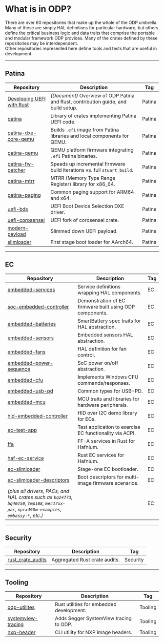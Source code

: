 # What is in ODP?

There are over 60 repositories that make up the whole of the ODP umbrella. Many of these are simply HAL definitions for particular hardware, but others define the critical business logic and data traits that comprise the portable and modular framework ODP provides. Many of the crates defined by these repositories may be interdependent.  
Other repositories represented here define tools and tests that are useful in development.

---

## Patina

| Repository | Description | Tag |
|------------|-------------|-----|
| [Developing UEFI with Rust](https://sturdy-adventure-nv32gqw.pages.github.io/) | _(Document)_ Overview of ODP Patina and Rust, contribution guide, and build setup. | Patina |
| [patina](https://github.com/OpenDevicePartnership/patina) | Library of crates implementing Patina UEFI code. | Patina |
| [patina-dxe-core-qemu](https://github.com/OpenDevicePartnership/patina-dxe-core-qemu) | Builds `.efi` image from Patina libraries and local components for QEMU. | Patina |
| [patina-qemu](https://github.com/OpenDevicePartnership/patina-qemu) | QEMU platform firmware integrating `.efi` Patina binaries. | Patina |
| [patina-fw-patcher](https://github.com/OpenDevicePartnership/patina-fw-patcher) | Speeds up incremental firmware build iterations vs. full `stuart_build`. | Patina |
| [patina-mtrr](https://github.com/OpenDevicePartnership/patina-mtrr) | MTRR (Memory Type Range Register) library for x86_64. | Patina |
| [patina-paging](https://github.com/OpenDevicePartnership/patina-paging) | Common paging support for ARM64 and x64. | Patina |
| [uefi-bds](https://github.com/OpenDevicePartnership/uefi-bds) | UEFI Boot Device Selection DXE driver. | Patina |
| [uefi-corosensei](https://github.com/OpenDevicePartnership/uefi-corosensei) | UEFI fork of corosensei crate. | Patina |
| [modern-payload](https://github.com/OpenDevicePartnership/modern-payload) | Slimmed down UEFI payload. | Patina |
| [slimloader](https://github.com/OpenDevicePartnership/slimloader) | First stage boot loader for AArch64. | Patina |

---

## EC

| Repository | Description | Tag |
|------------|-------------|-----|
| [embedded-services](https://github.com/OpenDevicePartnership/embedded-services) | Service definitions wrapping HAL components. | EC |
| [soc-embedded-controller](https://github.com/OpenDevicePartnership/soc-embedded-controller) | Demonstration of EC firmware built using ODP components. | EC |
| [embedded-batteries](https://github.com/OpenDevicePartnership/embedded-batteries) | SmartBattery spec traits for HAL abstraction. | EC |
| [embedded-sensors](https://github.com/OpenDevicePartnership/embedded-sensors) | Embedded sensors HAL abstraction. | EC |
| [embedded-fans](https://github.com/OpenDevicePartnership/embedded-fans) | HAL definition for fan control. | EC |
| [embedded-power-sequence](https://github.com/OpenDevicePartnership/embedded-power-sequence) | SoC power on/off abstraction. | EC |
| [embedded-cfu](https://github.com/OpenDevicePartnership/embedded-cfu) | Implements Windows CFU commands/responses. | EC |
| [embedded-usb-pd](https://github.com/OpenDevicePartnership/embedded-usb-pd) | Common types for USB-PD. | EC |
| [embedded-mcu](https://github.com/OpenDevicePartnership/embedded-mcu) | MCU traits and libraries for hardware peripherals. | EC |
| [hid-embedded-controller](https://github.com/OpenDevicePartnership/hid-embedded-controller) | HID over I2C demo library for ECs. | EC |
| [ec-test-app](https://github.com/OpenDevicePartnership/ec-test-app) | Test application to exercise EC functionality via ACPI. | EC |
| [ffa](https://github.com/OpenDevicePartnership/ffa) | FF-A services in Rust for Hafnium. | EC |
| [haf-ec-service](https://github.com/OpenDevicePartnership/haf-ec-service) | Rust EC services for Hafnium. | EC |
| [ec-slimloader](https://github.com/OpenDevicePartnership/ec-slimloader) | Stage-one EC bootloader. | EC |
| [ec-slimloader-descriptors](https://github.com/OpenDevicePartnership/ec-slimloader-descriptors) | Boot descriptors for multi-image firmware scenarios. | EC |
| *(plus all drivers, PACs, and HAL crates such as `bq24773`, `bq40z50`, `tmp108`, `mec17xx-pac`, `npcx490m-examples`, `embassy-*`, etc.)* | | EC |

---

## Security

| Repository | Description | Tag |
|------------|-------------|-----|
| [rust_crate_audits](https://github.com/OpenDevicePartnership/rust-crate-audits) | Aggregated Rust crate audits. | Security |

---

## Tooling

| Repository | Description | Tag |
|------------|-------------|-----|
| [odp-utilites](https://github.com/OpenDevicePartnership/odp-utilites) | Rust utilities for embedded development. | Tooling |
| [systemview-tracing](https://github.com/OpenDevicePartnership/systemview-tracing) | Adds Segger SystemView tracing to ODP. | Tooling |
| [nxp-header](https://github.com/OpenDevicePartnership/nxp-header) | CLI utility for NXP image headers. | Tooling |
